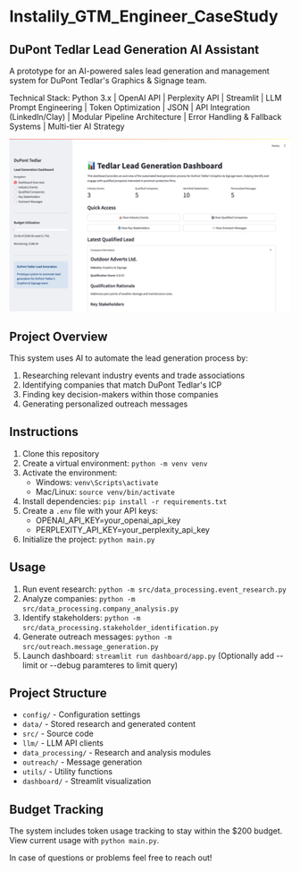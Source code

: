 # Instalily_GTM_Engineer_CaseStudy

## DuPont Tedlar Lead Generation AI Assistant

A prototype for an AI-powered sales lead generation and management system for DuPont Tedlar's Graphics & Signage team.

Technical Stack: Python 3.x | OpenAI API | Perplexity API | Streamlit 
| LLM Prompt Engineering | Token Optimization
| JSON | API Integration (LinkedIn/Clay) | Modular Pipeline Architecture
| Error Handling & Fallback Systems | Multi-tier AI Strategy

![Dashboard Screenshot](assets/dashboard_layout.png)

## Project Overview

This system uses AI to automate the lead generation process by:
1. Researching relevant industry events and trade associations
2. Identifying companies that match DuPont Tedlar's ICP
3. Finding key decision-makers within those companies
4. Generating personalized outreach messages

## Instructions

1. Clone this repository
2. Create a virtual environment: `python -m venv venv`
3. Activate the environment: 
   - Windows: `venv\Scripts\activate`
   - Mac/Linux: `source venv/bin/activate`
4. Install dependencies: `pip install -r requirements.txt`
5. Create a `.env` file with your API keys:
   - OPENAI_API_KEY=your_openai_api_key
   - PERPLEXITY_API_KEY=your_perplexity_api_key
6. Initialize the project: `python main.py`

## Usage

1. Run event research: `python -m src/data_processing.event_research.py`
2. Analyze companies: `python -m src/data_processing.company_analysis.py`
3. Identify stakeholders: `python -m src/data_processing.stakeholder_identification.py`
4. Generate outreach messages: `python -m src/outreach.message_generation.py`
5. Launch dashboard: `streamlit run dashboard/app.py`
(Optionally add --limit or --debug paramteres to limit query)

## Project Structure

- `config/` - Configuration settings
- `data/` - Stored research and generated content
- `src/` - Source code
- `llm/` - LLM API clients
- `data_processing/` - Research and analysis modules
- `outreach/` - Message generation
- `utils/` - Utility functions
- `dashboard/` - Streamlit visualization

## Budget Tracking

The system includes token usage tracking to stay within the $200 budget. View current usage with `python main.py`.

In case of questions or problems feel free to reach out! 

